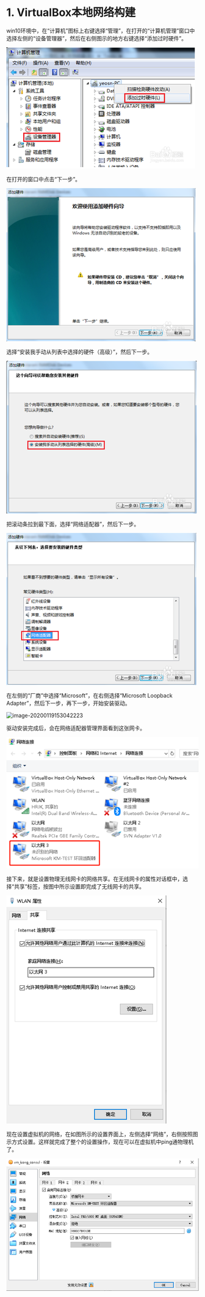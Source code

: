 # 1. VirtualBox本地网络构建

win10环境中，在“计算机”图标上右键选择“管理”，在打开的“计算机管理”窗口中选择左侧的“设备管理器”，然后在右侧图示的地方右键选择“添加过时硬件”。


 ![image-20200119152728384](images\image-20200119152728384.png)

在打开的窗口中点击“下一步”。


 ![image-20200119152813966](images\image-20200119152813966.png)



选择“安装我手动从列表中选择的硬件（高级）”，然后下一步。


 ![image-20200119152842999](images\image-20200119152842999.png)

把滚动条拉到最下面，选择“网络适配器”，然后下一步。


 ![image-20200119152956111](images\image-20200119152956111.png)

 在左侧的“厂商”中选择“Microsoft”，在右侧选择“Microsoft Loopback Adapter”，然后下一步，再下一步，开始安装驱动。

 ![image-20200119153042223](D:\workspace2\doc\本地环境\images\image-20200119153042223.png)

驱动安装完成后，会在网络适配器管理界面看到这张网卡。


 ![image-20200119153152485](images\image-20200119153152485.png)

接下来，就是设置物理无线网卡的网络共享。在无线网卡的属性对话框中，选择“共享”标签，按图中所示设置即完成了无线网卡的共享。


 ![image-20200119155145164](images\image-20200119155145164.png)

 现在设置虚拟机的网络，在如图所示的设置界面上，左侧选择“网络”，右侧按照图示方式设置。这样就完成了整个的设置操作，现在可以在虚拟机中ping通物理机了。 

![image-20200119155246288](images\image-20200119155246288.png)